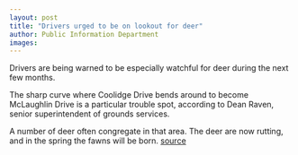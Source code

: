 ```yaml
---
layout: post
title: "Drivers urged to be on lookout for deer"
author: Public Information Department
images:
---
```


Drivers are being warned to be especially watchful for deer during the next few months.

The sharp curve where Coolidge Drive bends around to become McLaughlin Drive is a particular trouble spot, according to Dean Raven, senior superintendent of grounds services.

A number of deer often congregate in that area. The deer are now rutting, and in the spring the fawns will be born.
[source](http://www1.ucsc.edu/currents/06-07/11-13/brief-warning.asp "Permalink to brief-warning")
